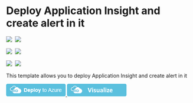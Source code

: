 # Deploy Application Insight and create alert in it

<IMG SRC="https://azbotstorage.blob.core.windows.net/badges/301-insights-alertrules-application-insights/PublicLastTestDate.svg" />&nbsp;
<IMG SRC="https://azbotstorage.blob.core.windows.net/badges/301-insights-alertrules-application-insights/PublicDeployment.svg" />&nbsp;

<IMG SRC="https://azbotstorage.blob.core.windows.net/badges/301-insights-alertrules-application-insights/FairfaxLastTestDate.svg" />&nbsp;
<IMG SRC="https://azbotstorage.blob.core.windows.net/badges/301-insights-alertrules-application-insights/FairfaxDeployment.svg" />&nbsp;

<IMG SRC="https://azbotstorage.blob.core.windows.net/badges/301-insights-alertrules-application-insights/BestPracticeResult.svg" />&nbsp;
<IMG SRC="https://azbotstorage.blob.core.windows.net/badges/301-insights-alertrules-application-insights/CredScanResult.svg" />&nbsp;

This template allows you to deploy Application Insight and create alert in it

<a href="https://portal.azure.com/#create/Microsoft.Template/uri/https%3A%2F%2Fraw.githubusercontent.com%2FAzure%2Fazure-quickstart-templates%2Fmaster%2F301-insights-alertrules-application-insights%2Fazuredeploy.json" target="_blank">
<img src="https://raw.githubusercontent.com/Azure/azure-quickstart-templates/master/1-CONTRIBUTION-GUIDE/images/deploytoazure.png"/>
</a>
<a href="http://armviz.io/#/?load=https%3A%2F%2Fraw.githubusercontent.com%2FAzure%2Fazure-quickstart-templates%2Fmaster%2F301-insights-alertrules-application-insights%2Fazuredeploy.json" target="_blank">
<img src="https://raw.githubusercontent.com/Azure/azure-quickstart-templates/master/1-CONTRIBUTION-GUIDE/images/visualizebutton.png"/>
</a>
